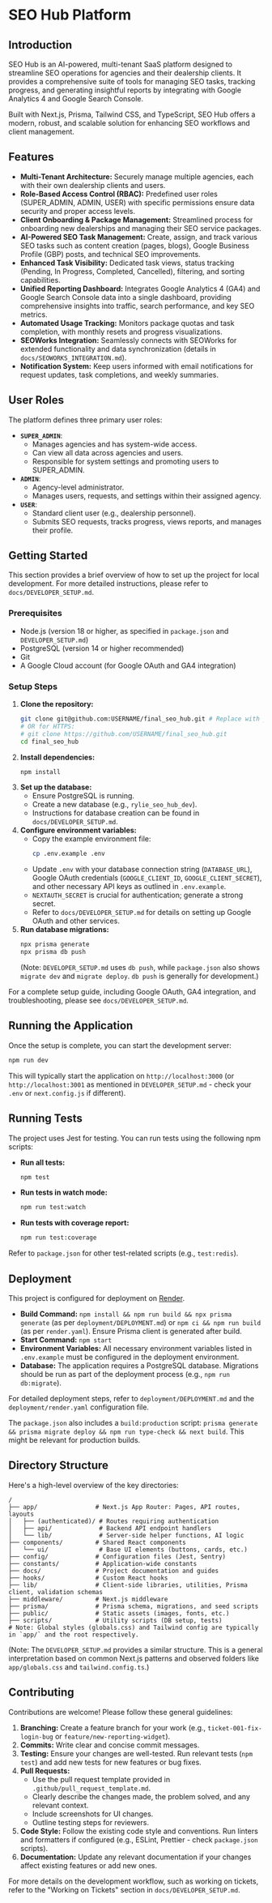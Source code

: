 # SEO Hub Platform

## Introduction

SEO Hub is an AI-powered, multi-tenant SaaS platform designed to streamline SEO operations for agencies and their dealership clients. It provides a comprehensive suite of tools for managing SEO tasks, tracking progress, and generating insightful reports by integrating with Google Analytics 4 and Google Search Console.

Built with Next.js, Prisma, Tailwind CSS, and TypeScript, SEO Hub offers a modern, robust, and scalable solution for enhancing SEO workflows and client management.

## Features

- **Multi-Tenant Architecture:** Securely manage multiple agencies, each with their own dealership clients and users.
- **Role-Based Access Control (RBAC):** Predefined user roles (SUPER_ADMIN, ADMIN, USER) with specific permissions ensure data security and proper access levels.
- **Client Onboarding & Package Management:** Streamlined process for onboarding new dealerships and managing their SEO service packages.
- **AI-Powered SEO Task Management:** Create, assign, and track various SEO tasks such as content creation (pages, blogs), Google Business Profile (GBP) posts, and technical SEO improvements.
- **Enhanced Task Visibility:** Dedicated task views, status tracking (Pending, In Progress, Completed, Cancelled), filtering, and sorting capabilities.
- **Unified Reporting Dashboard:** Integrates Google Analytics 4 (GA4) and Google Search Console data into a single dashboard, providing comprehensive insights into traffic, search performance, and key SEO metrics.
- **Automated Usage Tracking:** Monitors package quotas and task completion, with monthly resets and progress visualizations.
- **SEOWorks Integration:** Seamlessly connects with SEOWorks for extended functionality and data synchronization (details in `docs/SEOWORKS_INTEGRATION.md`).
- **Notification System:** Keep users informed with email notifications for request updates, task completions, and weekly summaries.

## User Roles

The platform defines three primary user roles:

- **`SUPER_ADMIN`**:
    - Manages agencies and has system-wide access.
    - Can view all data across agencies and users.
    - Responsible for system settings and promoting users to SUPER_ADMIN.
- **`ADMIN`**:
    - Agency-level administrator.
    - Manages users, requests, and settings within their assigned agency.
- **`USER`**:
    - Standard client user (e.g., dealership personnel).
    - Submits SEO requests, tracks progress, views reports, and manages their profile.

## Getting Started

This section provides a brief overview of how to set up the project for local development. For more detailed instructions, please refer to `docs/DEVELOPER_SETUP.md`.

### Prerequisites

- Node.js (version 18 or higher, as specified in `package.json` and `DEVELOPER_SETUP.md`)
- PostgreSQL (version 14 or higher recommended)
- Git
- A Google Cloud account (for Google OAuth and GA4 integration)

### Setup Steps

1.  **Clone the repository:**
    ```bash
    git clone git@github.com:USERNAME/final_seo_hub.git # Replace with your fork or the main repo URL
    # OR for HTTPS:
    # git clone https://github.com/USERNAME/final_seo_hub.git
    cd final_seo_hub
    ```
2.  **Install dependencies:**
    ```bash
    npm install
    ```
3.  **Set up the database:**
    - Ensure PostgreSQL is running.
    - Create a new database (e.g., `rylie_seo_hub_dev`).
    - Instructions for database creation can be found in `docs/DEVELOPER_SETUP.md`.
4.  **Configure environment variables:**
    - Copy the example environment file:
      ```bash
      cp .env.example .env
      ```
    - Update `.env` with your database connection string (`DATABASE_URL`), Google OAuth credentials (`GOOGLE_CLIENT_ID`, `GOOGLE_CLIENT_SECRET`), and other necessary API keys as outlined in `.env.example`.
    - `NEXTAUTH_SECRET` is crucial for authentication; generate a strong secret.
    - Refer to `docs/DEVELOPER_SETUP.md` for details on setting up Google OAuth and other services.
5.  **Run database migrations:**
    ```bash
    npx prisma generate
    npx prisma db push
    ```
    (Note: `DEVELOPER_SETUP.md` uses `db push`, while `package.json` also shows `migrate dev` and `migrate deploy`. `db push` is generally for development.)

For a complete setup guide, including Google OAuth, GA4 integration, and troubleshooting, please see `docs/DEVELOPER_SETUP.md`.

## Running the Application

Once the setup is complete, you can start the development server:

```bash
npm run dev
```

This will typically start the application on `http://localhost:3000` (or `http://localhost:3001` as mentioned in `DEVELOPER_SETUP.md` - check your `.env` or `next.config.js` if different).

## Running Tests

The project uses Jest for testing. You can run tests using the following npm scripts:

-   **Run all tests:**
    ```bash
    npm test
    ```
-   **Run tests in watch mode:**
    ```bash
    npm run test:watch
    ```
-   **Run tests with coverage report:**
    ```bash
    npm run test:coverage
    ```

Refer to `package.json` for other test-related scripts (e.g., `test:redis`).

## Deployment

This project is configured for deployment on [Render](https://render.com/).

-   **Build Command:** `npm install && npm run build && npx prisma generate` (as per `deployment/DEPLOYMENT.md`) or `npm ci && npm run build` (as per `render.yaml`). Ensure Prisma client is generated after build.
-   **Start Command:** `npm start`
-   **Environment Variables:** All necessary environment variables listed in `.env.example` must be configured in the deployment environment.
-   **Database:** The application requires a PostgreSQL database. Migrations should be run as part of the deployment process (e.g., `npm run db:migrate`).

For detailed deployment steps, refer to `deployment/DEPLOYMENT.md` and the `deployment/render.yaml` configuration file.

The `package.json` also includes a `build:production` script: `prisma generate && prisma migrate deploy && npm run type-check && next build`. This might be relevant for production builds.

## Directory Structure

Here's a high-level overview of the key directories:

```
/
├── app/                # Next.js App Router: Pages, API routes, layouts
│   ├── (authenticated)/ # Routes requiring authentication
│   ├── api/             # Backend API endpoint handlers
│   └── lib/             # Server-side helper functions, AI logic
├── components/         # Shared React components
│   └── ui/              # Base UI elements (buttons, cards, etc.)
├── config/             # Configuration files (Jest, Sentry)
├── constants/          # Application-wide constants
├── docs/               # Project documentation and guides
├── hooks/              # Custom React hooks
├── lib/                # Client-side libraries, utilities, Prisma client, validation schemas
├── middleware/         # Next.js middleware
├── prisma/             # Prisma schema, migrations, and seed scripts
├── public/             # Static assets (images, fonts, etc.)
├── scripts/            # Utility scripts (DB setup, tests)
# Note: Global styles (globals.css) and Tailwind config are typically in `app/` and the root respectively.
```
(Note: The `DEVELOPER_SETUP.md` provides a similar structure. This is a general interpretation based on common Next.js patterns and observed folders like `app/globals.css` and `tailwind.config.ts`.)

## Contributing

Contributions are welcome! Please follow these general guidelines:

1.  **Branching:** Create a feature branch for your work (e.g., `ticket-001-fix-login-bug` or `feature/new-reporting-widget`).
2.  **Commits:** Write clear and concise commit messages.
3.  **Testing:** Ensure your changes are well-tested. Run relevant tests (`npm test`) and add new tests for new features or bug fixes.
4.  **Pull Requests:**
    -   Use the pull request template provided in `.github/pull_request_template.md`.
    -   Clearly describe the changes made, the problem solved, and any relevant context.
    -   Include screenshots for UI changes.
    -   Outline testing steps for reviewers.
5.  **Code Style:** Follow the existing code style and conventions. Run linters and formatters if configured (e.g., ESLint, Prettier - check `package.json` scripts).
6.  **Documentation:** Update any relevant documentation if your changes affect existing features or add new ones.

For more details on the development workflow, such as working on tickets, refer to the "Working on Tickets" section in `docs/DEVELOPER_SETUP.md`.
